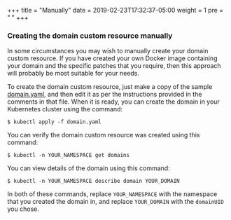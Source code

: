 +++
title = "Manually"
date = 2019-02-23T17:32:37-05:00
weight = 1
pre = "<b> </b>"
+++

### Creating the domain custom resource manually

In some circumstances you may wish to manually create your domain custom resource.  If you have created your own
Docker image containing your domain and the specific patches that you require, then this approach will probably
be most suitable for your needs.

To create the domain custom resource, just make a copy of the sample [domain.yaml](./domain.yaml), and then edit
it as per the instructions provided in the comments in that file.
When it is ready, you can create the domain in your Kubernetes cluster using the command:

```
$ kubectl apply -f domain.yaml
```

You can verify the domain custom resource was created using this command:

```
$ kubectl -n YOUR_NAMESPACE get domains
```

You can view details of the domain using this command:

```
$ kubectl -n YOUR_NAMESPACE describe domain YOUR_DOMAIN
```

In both of these commands, replace `YOUR_NAMESPACE` with the namespace that you created the domain in, and
replace `YOUR_DOMAIN` with the `domainUID` you chose.
